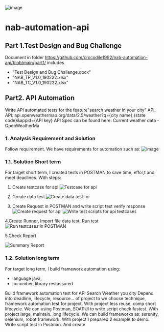
![image](https://user-images.githubusercontent.com/4914242/155867181-a748e51d-be6f-4ff1-bdec-a1dc19082b22.png)


# nab-automation-api
## Part 1.Test Design and Bug Challenge
Document in folder https://github.com/crocodile1992/nab-automation-api/blob/main/part1/ includes
- "Test Design and Bug Challenge.docx"
- "NAB_TP_V1.0_190222.xlsx"
- "NAB_TC_V1.0_190222.xlsx" 

## Part2. API Automation
Write API automated tests for the feature"search weather in your city" API.
API: api.openweathermap.org/data/2.5/weather?q={city name},{state code}&appid={API key}
API Spec can be found here: Current weather data - OpenWeatherMa
### 1. Analysis Requirement and Solution
Follow requirement. We have requirements for automation such as:
![image](https://user-images.githubusercontent.com/4914242/155867428-2c44e092-cdda-450e-ab50-0904a658915a.png)

### 1.1. Solution Short term
For target short term, I created tests in POSTMAN to save time, effor,t and meet deadlines. With steps:
 1. Create testcase for api
 ![Testcase for api](https://user-images.githubusercontent.com/4914242/155867693-c563e4b3-cfb2-4424-9802-d43003e63b3b.png)

 2. Create data test
 ![Create data test for](https://user-images.githubusercontent.com/4914242/155867721-4505e3b0-4a97-4b8c-95c8-df0b0eb90348.png)

 3. Create Request in POSTMAN and write script test verify response
  ![Create request for api](https://user-images.githubusercontent.com/4914242/155867735-e5af71d4-a4c6-43e4-93b6-bd491f36475f.png)
  ![Write test scripts for api testcases](https://user-images.githubusercontent.com/4914242/155867751-1e00cedb-11c8-4737-a564-fb9f57748c6d.png)

 4.Create Runner, Import file data test, Run test
 ![Run testcases in POSTMAN](https://user-images.githubusercontent.com/4914242/155867819-962c5f35-23e1-4e21-87ee-edac140951f5.png)
 
 5.Check Report
 
 ![Summary Report](https://user-images.githubusercontent.com/4914242/155867849-c97ce754-2227-4a6c-b2b6-aad2345dfef7.png)

### 1.2. Solution long term
For target long term, I build framework automation using:
- language java,
-  cucumber, library restassured

Build framework automation test for API Search Weather you city
Depend into deadline, lifecycle, resource... of project to we choose technique, framework automation test for project.
With project less reuse, comp short lifecycle. We can using Postman, SOAPUI to write script check fastest.
With project large, maintain. long lifecycle. We can build frameworks as: serenity, selenium, robot framework.
With project I prepared 2 example to demo.
Write script test in Postman. And create 
